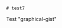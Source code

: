                                                                                                                                                                                                                                                                                                                                                              # test7
Test "graphical-gist"